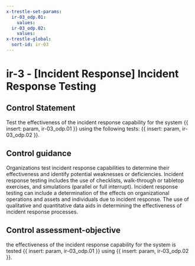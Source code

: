 ```yaml
---
x-trestle-set-params:
  ir-03_odp.01:
    values:
  ir-03_odp.02:
    values:
x-trestle-global:
  sort-id: ir-03
---
```


# ir-3 - \[Incident Response\] Incident Response Testing

## Control Statement

Test the effectiveness of the incident response capability for the system {{ insert: param, ir-03_odp.01 }} using the following tests: {{ insert: param, ir-03_odp.02 }}.

## Control guidance

Organizations test incident response capabilities to determine their effectiveness and identify potential weaknesses or deficiencies. Incident response testing includes the use of checklists, walk-through or tabletop exercises, and simulations (parallel or full interrupt). Incident response testing can include a determination of the effects on organizational operations and assets and individuals due to incident response. The use of qualitative and quantitative data aids in determining the effectiveness of incident response processes.

## Control assessment-objective

the effectiveness of the incident response capability for the system is tested {{ insert: param, ir-03_odp.01 }} using {{ insert: param, ir-03_odp.02 }}.
